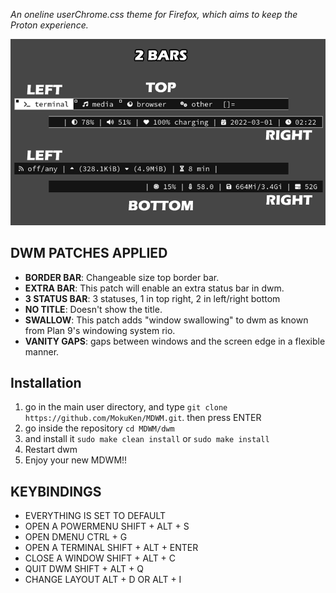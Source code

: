 
_An oneline userChrome.css theme for Firefox, which aims to keep the Proton experience._

![extra bar screenshot](bars.png)

## DWM PATCHES APPLIED

- **BORDER BAR**: Changeable size top border bar.
- **EXTRA BAR**: This patch will enable an extra status bar in dwm.
- **3 STATUS BAR**: 3 statuses, 1 in top right, 2 in left/right bottom
- **NO TITLE**: Doesn't show the title.
- **SWALLOW**: This patch adds "window swallowing" to dwm as known from Plan 9's windowing system rio.
- **VANITY GAPS**: gaps between windows and the screen edge in a flexible manner.


## Installation

1. go in the main user directory, and type `git clone https://github.com/MokuKen/MDWM.git`. then press ENTER
2. go inside the repository `cd MDWM/dwm`
3. and install it `sudo make clean install` or `sudo make install`
6. Restart dwm
7. Enjoy your new MDWM!!


## KEYBINDINGS

- EVERYTHING IS SET TO DEFAULT
- OPEN A POWERMENU SHIFT + ALT + S
- OPEN DMENU CTRL + G
- OPEN A TERMINAL SHIFT + ALT + ENTER
- CLOSE A WINDOW SHIFT + ALT + C
- QUIT DWM SHIFT + ALT + Q
- CHANGE LAYOUT ALT + D OR ALT + I

```

